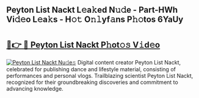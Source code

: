 ## Peyton List Nackt L𝚎a𝚔ed N𝚞𝚍e - Part-HWh Vi𝚍𝚎o L𝚎a𝚔s - H𝚘𝚝 O𝚗𝚕yf𝚊ns P𝚑𝚘tos 6YaUy

# <h2><a href="http://kf0xgq.oniu.top/?m=Peyton+List+Nackt">🔗👉 🔴 Peyton List Nackt P𝚑ot𝚘𝚜 V𝚒d𝚎o</a></h2>

[![Peyton List Nackt Nu𝚍e𝚜](https://i.imgur.com/0qMVB7G.gif)](http://kf0xgq.oniu.top/?m=Peyton+List+Nackt)
Digital content creator Peyton List Nackt, celebrated for publishing dance and lifestyle material, consisting of performances and personal vlogs. Trailblazing scientist Peyton List Nackt, recognized for their groundbreaking discoveries and commitment to advancing knowledge.  
